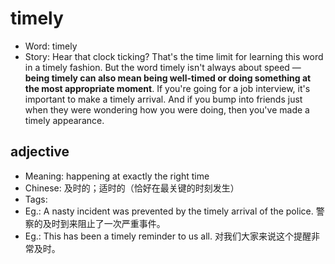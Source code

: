 # timely

- Word: timely
- Story: Hear that clock ticking? That's the time limit for learning this word in a timely fashion. But the word timely isn't always about speed — **being timely can also mean being well-timed or doing something at the most appropriate moment**. If you're going for a job interview, it's important to make a timely arrival. And if you bump into friends just when they were wondering how you were doing, then you've made a timely appearance.

## adjective

- Meaning: happening at exactly the right time
- Chinese: 及时的；适时的（恰好在最关键的时刻发生）
- Tags: 
- Eg.: A nasty incident was prevented by the timely arrival of the police. 警察的及时到来阻止了一次严重事件。
- Eg.: This has been a timely reminder to us all. 对我们大家来说这个提醒非常及时。

